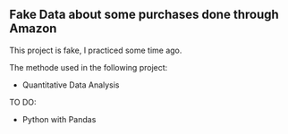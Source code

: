 ## Fake Data about some purchases done through Amazon

This project is fake, I practiced some time ago. 

The methode used in the following project:
- Quantitative Data Analysis

TO DO:
- Python with Pandas
